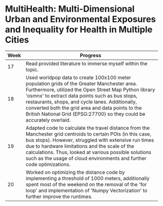 # MultiHealth: Multi-Dimensional Urban and Environmental Exposures and Inequality for Health in Multiple Cities

| Week | Progress |
|----------|----------|
| 17 | Read provided literature to immerse myself within the topic.
| 18 | Used worldpop data to create 100x100 meter population grids of the Greater Manchester area. Furthermore, utilized the Open Street Map Python library 'osmnx' to extract data points such as bus stops, restaurants, shops, and cycle lanes. Additionally, converted both the grid area and data points to the British National Grid (EPSG:27700) so they could be accurately overlaid.
| 19 | Adapted code to calculate the travel distance from the Manchester grid centroids to certain POIs (in this case, bus stops). However, struggled with extensive run times due to hardware limitations and the scale of the calculations. Thus, looked at various possible solutions such as the usage of cloud environments and further code optimizations. |
| 20 | Worked on optimizing the distance code by implementing a threshold of 1000 meters, additionally spent most of the weekend on the removal of the 'for loop' and implementation of 'Numpy Vectorization' to further improve the runtimes. |
